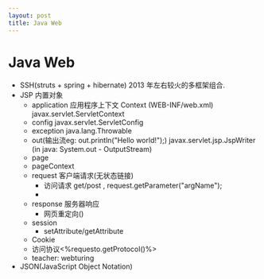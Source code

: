 ```yaml
---
layout: post
title: Java Web
---
```



Java Web
========
- SSH(struts + spring + hibernate) 2013 年左右较火的多框架组合.
- JSP 内置对象
    * application 应用程序上下文 Context (WEB-INF/web.xml) javax.servlet.ServletContext
    * config javax.servlet.ServletConfig
    * exception java.lang.Throwable
    * out(输出流eg: out.println("Hello world!");) javax.servlet.jsp.JspWriter (in java: System.out - OutputStream)
    * page
    * pageContext
    * request 客户端请求(无状态链接)
        * 访问请求 get/post , request.getParameter("argName");
        * 
    * response 服务器响应
        * 网页重定向()
    * session
        * setAttribute/getAttribute
    * Cookie
    * 访问协议<%requesto.getProtocol()%>
    * teacher: webturing
- JSON(JavaScript Object Notation)


